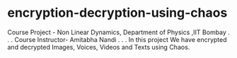 # encryption-decryption-using-chaos

Course Project - Non Linear Dynamics, Department of Physics ,IIT Bombay . . . Course Instructor- Amitabha Nandi . . . In this project We have encrypted and decrypted Images, Voices, Videos and Texts using Chaos.

